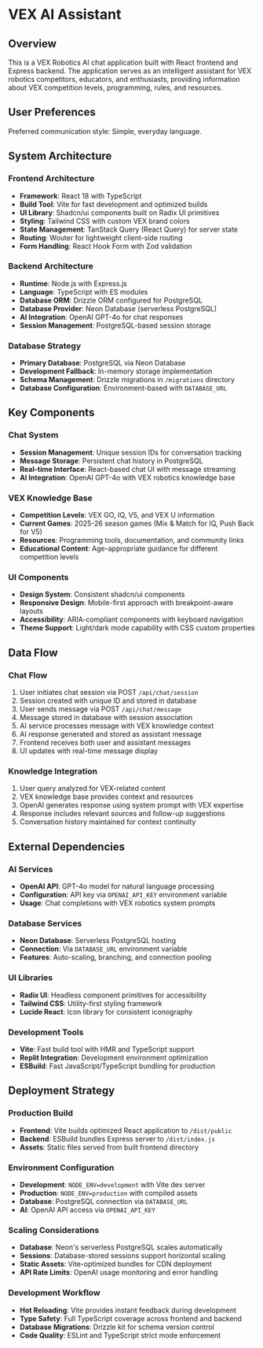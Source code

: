 # VEX AI Assistant

## Overview

This is a VEX Robotics AI chat application built with React frontend and Express backend. The application serves as an intelligent assistant for VEX robotics competitors, educators, and enthusiasts, providing information about VEX competition levels, programming, rules, and resources.

## User Preferences

Preferred communication style: Simple, everyday language.

## System Architecture

### Frontend Architecture
- **Framework**: React 18 with TypeScript
- **Build Tool**: Vite for fast development and optimized builds
- **UI Library**: Shadcn/ui components built on Radix UI primitives
- **Styling**: Tailwind CSS with custom VEX brand colors
- **State Management**: TanStack Query (React Query) for server state
- **Routing**: Wouter for lightweight client-side routing
- **Form Handling**: React Hook Form with Zod validation

### Backend Architecture
- **Runtime**: Node.js with Express.js
- **Language**: TypeScript with ES modules
- **Database ORM**: Drizzle ORM configured for PostgreSQL
- **Database Provider**: Neon Database (serverless PostgreSQL)
- **AI Integration**: OpenAI GPT-4o for chat responses
- **Session Management**: PostgreSQL-based session storage

### Database Strategy
- **Primary Database**: PostgreSQL via Neon Database
- **Development Fallback**: In-memory storage implementation
- **Schema Management**: Drizzle migrations in `/migrations` directory
- **Database Configuration**: Environment-based with `DATABASE_URL`

## Key Components

### Chat System
- **Session Management**: Unique session IDs for conversation tracking
- **Message Storage**: Persistent chat history in PostgreSQL
- **Real-time Interface**: React-based chat UI with message streaming
- **AI Integration**: OpenAI GPT-4o with VEX robotics knowledge base

### VEX Knowledge Base
- **Competition Levels**: VEX GO, IQ, V5, and VEX U information
- **Current Games**: 2025-26 season games (Mix & Match for IQ, Push Back for V5)
- **Resources**: Programming tools, documentation, and community links
- **Educational Content**: Age-appropriate guidance for different competition levels

### UI Components
- **Design System**: Consistent shadcn/ui components
- **Responsive Design**: Mobile-first approach with breakpoint-aware layouts
- **Accessibility**: ARIA-compliant components with keyboard navigation
- **Theme Support**: Light/dark mode capability with CSS custom properties

## Data Flow

### Chat Flow
1. User initiates chat session via POST `/api/chat/session`
2. Session created with unique ID and stored in database
3. User sends message via POST `/api/chat/message`
4. Message stored in database with session association
5. AI service processes message with VEX knowledge context
6. AI response generated and stored as assistant message
7. Frontend receives both user and assistant messages
8. UI updates with real-time message display

### Knowledge Integration
1. User query analyzed for VEX-related content
2. VEX knowledge base provides context and resources
3. OpenAI generates response using system prompt with VEX expertise
4. Response includes relevant sources and follow-up suggestions
5. Conversation history maintained for context continuity

## External Dependencies

### AI Services
- **OpenAI API**: GPT-4o model for natural language processing
- **Configuration**: API key via `OPENAI_API_KEY` environment variable
- **Usage**: Chat completions with VEX robotics system prompts

### Database Services
- **Neon Database**: Serverless PostgreSQL hosting
- **Connection**: Via `DATABASE_URL` environment variable
- **Features**: Auto-scaling, branching, and connection pooling

### UI Libraries
- **Radix UI**: Headless component primitives for accessibility
- **Tailwind CSS**: Utility-first styling framework
- **Lucide React**: Icon library for consistent iconography

### Development Tools
- **Vite**: Fast build tool with HMR and TypeScript support
- **Replit Integration**: Development environment optimization
- **ESBuild**: Fast JavaScript/TypeScript bundling for production

## Deployment Strategy

### Production Build
- **Frontend**: Vite builds optimized React application to `/dist/public`
- **Backend**: ESBuild bundles Express server to `/dist/index.js`
- **Assets**: Static files served from built frontend directory

### Environment Configuration
- **Development**: `NODE_ENV=development` with Vite dev server
- **Production**: `NODE_ENV=production` with compiled assets
- **Database**: PostgreSQL connection via `DATABASE_URL`
- **AI**: OpenAI API access via `OPENAI_API_KEY`

### Scaling Considerations
- **Database**: Neon's serverless PostgreSQL scales automatically
- **Sessions**: Database-stored sessions support horizontal scaling
- **Static Assets**: Vite-optimized bundles for CDN deployment
- **API Rate Limits**: OpenAI usage monitoring and error handling

### Development Workflow
- **Hot Reloading**: Vite provides instant feedback during development
- **Type Safety**: Full TypeScript coverage across frontend and backend
- **Database Migrations**: Drizzle kit for schema version control
- **Code Quality**: ESLint and TypeScript strict mode enforcement